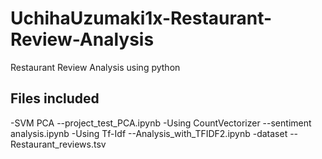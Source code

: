 # UchihaUzumaki1x-Restaurant-Review-Analysis
Restaurant Review Analysis using python

## Files included
-SVM PCA
--project_test_PCA.ipynb
-Using CountVectorizer
--sentiment analysis.ipynb
-Using Tf-Idf
--Analysis_with_TFIDF2.ipynb 
-dataset
--Restaurant_reviews.tsv
